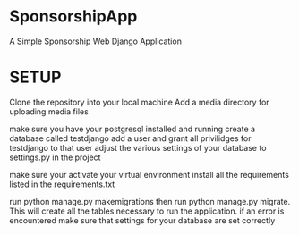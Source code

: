 # SponsorshipApp
A Simple Sponsorship Web Django Application

# SETUP
Clone the repository into your local machine
Add a media directory for uploading media files

make sure you have your postgresql installed and running
create a database called testdjango
add a user and grant all privilidges for testdjango to that user
adjust the various settings of your database to settings.py in the project

make sure your activate your virtual environment
install all the requirements listed in the requirements.txt

run python manage.py makemigrations
then run python manage.py migrate. This will create all the tables necessary to run the application.
if an error is encountered make sure that settings for your database are set correctly
